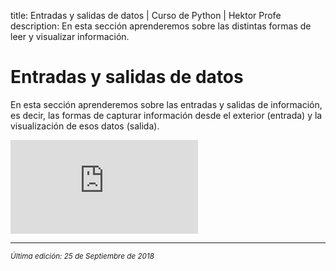 title: Entradas y salidas de datos | Curso de Python | Hektor Profe
description: En esta sección aprenderemos sobre las distintas formas de leer y visualizar información.

# Entradas y salidas de datos

En esta sección aprenderemos sobre las entradas y salidas de información, es decir, las formas de capturar información desde el exterior (entrada) y la visualización de esos datos (salida).

<div class='embed-container'><iframe src='https://player.vimeo.com/video/291599415' frameborder='0' webkitAllowFullScreen mozallowfullscreen allowFullScreen></iframe></div>

___
<small class="edited"><i>Última edición: 25 de Septiembre de 2018</i></small>